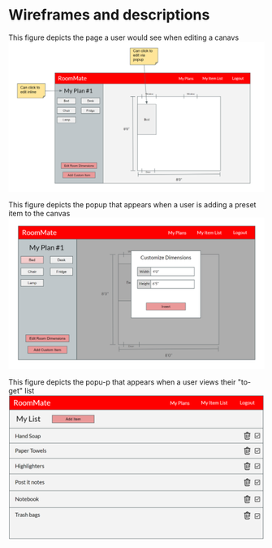 # Wireframes and descriptions

This figure depicts the page a user would see when editing a canavs
![Canvas](CanvasPage.PNG)



This figure depicts the popup that appears when a user is adding a preset item to the canvas
![CanavasPopup](Add_Item_To_Canvas.PNG)


This figure depicts the popu-p that appears when a user views their "to-get" list
![ToGetList](ToGetListPage.PNG)
